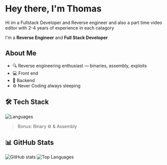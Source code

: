 # Hey there, I'm Thomas

Hi im a Fullstack Developer and Reverse engineer and also a part time video editor with 2-4 years of experience in each catagory 


I'm a **Reverse Engineer**  and **Full Stack Developer** 

##  About Me
- 🔍 Reverse engineering enthusiast — binaries, assembly, exploits
- 💻 Front end
- 🧠 Backend
- ⚙️ Never Coding always sleeping 

## 🛠️ Tech Stack
![Languages](https://skillicons.dev/icons?i=js,html,css,python,rust&theme=dark)
> Bonus: Binary ⚙️ & Assembly

## 📊 GitHub Stats
![GitHub stats](https://github-readme-stats.vercel.app/api?username=yourusername&show_icons=true&theme=tokyonight)
![Top Languages](https://github-readme-stats.vercel.app/api/top-langs/?username=yourusername&layout=compact&theme=tokyonight)

